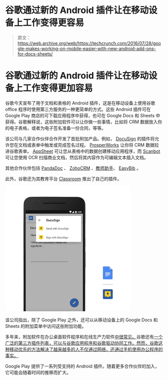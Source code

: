 # 谷歌通过新的 Android 插件让在移动设备上工作变得更容易

> 原文：<https://web.archive.org/web/https://techcrunch.com/2016/07/28/google-makes-working-on-mobile-easier-with-new-android-add-ons-for-docs-sheets/>

# 谷歌通过新的 Android 插件让在移动设备上工作变得更加容易

谷歌今天宣布了用于文档和表格的 Android 插件，这是在移动设备上使用谷歌 office 程序时使用第三方服务的一种更简单的方式。这些 Android 插件可在 Google Play 商店的可下载应用程序中获得，也可在 Google Docs 和 Sheets 中获得。谷歌解释说，这些附加软件可以让你做一些事情，比如将 CRM 数据放入你的电子表格，或者为电子签名准备一份合同，等等。

该公司与几家合作伙伴合作开发了首批附加产品。例如， [DocuSign](https://web.archive.org/web/20221209235521/http://docusign.com/blog/docusign-now-enabled-with-google-docs-android-add-ons) 的插件将允许您在文档或表单中触发或完成签名过程。 [ProsperWorks](https://web.archive.org/web/20221209235521/http://www.prosperworks.com/blog/prosperworks-customer-report-builder-add-on-for-google-sheets-goes-mobile/) 让你将 CRM 数据拉进谷歌表单。 [AppSheet](https://web.archive.org/web/20221209235521/http://blog.appsheet.com/create-an-app-with-google-sheets-in-your-phone) 可让您从表格中的数据创建移动应用程序，而 [Scanbot](https://web.archive.org/web/20221209235521/https://medium.com/@Scanbot/scanbot-integration-with-google-docs-475f59af14e5#.ncbdiexut) 可让您使用 OCR 扫描商业文档，然后将其内容作为可编辑文本插入文档。

其他合作伙伴包括 [PandaDoc](https://web.archive.org/web/20221209235521/https://www.pandadoc.com/blog/PandaDoc-available-for-Google-Docs-App?utm_source=goog&utm_medium=blog&utm_campaign=promo&utm_content=goog-blog-promo) 、 [ZohoCRM](https://web.archive.org/web/20221209235521/http://www.zoho.com/crm/blog/introducing-zoho-crm-mobile-add-on-for-google-sheets.html) 、[教师助手](https://web.archive.org/web/20221209235521/https://play.google.com/store/apps/details?id=com.apps.ips.TeacherAideDemo2)、 [EasyBib](https://web.archive.org/web/20221209235521/http://www.easybib.com/guides/introducing-our-easybib-google-docs-mobile-integration/) 。

此外，谷歌还为其教育平台 [Classroom](https://web.archive.org/web/20221209235521/https://play.google.com/store/apps/details?id=com.google.android.apps.classroom) 推出了自己的插件。

![android-add-ons-2](img/43071d60bfb8ff479216920648d56a79.png)

该公司指出，除了 Google Play 之外，还可以从移动设备上的 Google Docs 和 Sheets 的附加菜单中访问这些附加功能。

多年来，附加软件在办公桌面软件程序和在线生产力软件[中很常见。](https://web.archive.org/web/20221209235521/http://www.theverge.com/2015/4/27/8505275/microsoft-outlook-apps-add-ins-desktop-365)谷歌还有[一个广泛的第三方插件列表，可以与谷歌应用程序和谷歌驱动协同工作。然而，谷歌这种移动优先的方法解决了越来越多的人不仅通过网络，还通过手机使用办公程序的事实。](https://web.archive.org/web/20221209235521/https://apps.google.com/marketplace/u/0/)

Google Play 提供了一系列受支持的 Android 插件。随着更多合作伙伴的加入，它可能会随着时间的推移而扩大。